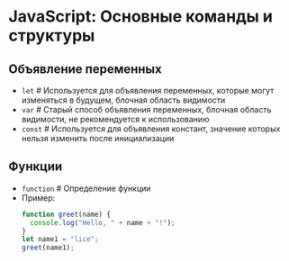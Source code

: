 # JavaScript: Основные команды и структуры
## Объявление переменных
- `let`                            # Используется для объявления переменных, которые могут изменяться в будущем, блочная область видимости
- `var`                            # Старый способ объявления переменных, блочная область видимости, не рекомендуется к использованию
- `const`                          # Используется для объявления констант, значение которых нельзя изменить после инициализации

## Функции
- `function`                       # Определение функции
- Пример:
  ```javascript
  function greet(name) {
    console.log("Hello, " + name + "!");
  }
  let name1 = "lice";
  greet(name1);
